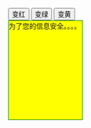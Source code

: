 <!DOCTYPE HTML>
<html>
<head>
<meta charset="utf-8">
<title>更多按钮</title>
<style>
#div1 {background:#ff0;height:200px;width:150px;border:1px solid green;}
</style>
<script>
function setColor(color)
{
  var oDiv=document.getElementById('div1');
  
    oDiv.style.background=color;
 
}
</script>
</head>
<body>
<input type="button" value="变红" onmouseover="setColor('red')">
<input type="button" value="变绿" onmouseover="setColor('green')">
<input type="button" value="变黄" onclick="setColor('yellow')">
<div id="div1">
为了您的信息安全。。。。
</div>
</body>
</html>

